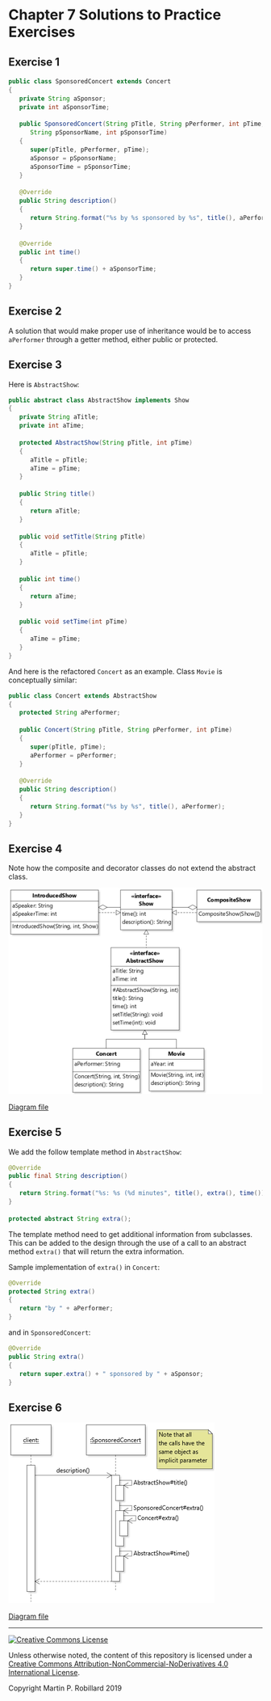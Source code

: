 # Chapter 7 Solutions to Practice Exercises

## Exercise 1

```java
public class SponsoredConcert extends Concert
{
   private String aSponsor;
   private int aSponsorTime;

   public SponsoredConcert(String pTitle, String pPerformer, int pTime, 
      String pSponsorName, int pSponsorTime)
   {	
      super(pTitle, pPerformer, pTime);
      aSponsor = pSponsorName;
      aSponsorTime = pSponsorTime;
   }
	
   @Override
   public String description()
   {
      return String.format("%s by %s sponsored by %s", title(), aPerformer, aSponsor);
   }
	
   @Override
   public int time()
   {
      return super.time() + aSponsorTime;
   }
}

```

## Exercise 2

A solution that would make proper use of inheritance would be to access `aPerformer` through a getter method, either public or protected. 

## Exercise 3

Here is `AbstractShow`:

```java
public abstract class AbstractShow implements Show
{
   private String aTitle;
   private int aTime;
	
   protected AbstractShow(String pTitle, int pTime)
   {
      aTitle = pTitle;
      aTime = pTime;
   }
	
   public String title()
   {
      return aTitle;
   }
	
   public void setTitle(String pTitle)
   {
      aTitle = pTitle;
   }
	
   public int time()
   {
      return aTime;
   }
	
   public void setTime(int pTime)
   {
      aTime = pTime;
   }
}
```

And here is the refactored `Concert` as an example. Class `Movie` is conceptually similar:

```java
public class Concert extends AbstractShow
{
   protected String aPerformer;
	
   public Concert(String pTitle, String pPerformer, int pTime)
   {
      super(pTitle, pTime);
      aPerformer = pPerformer;
   }
	
   @Override
   public String description()
   {
      return String.format("%s by %s", title(), aPerformer);
   }
}
```

## Exercise 4

Note how the composite and decorator classes do not extend the abstract class.

![](c7-exercise4.png)

[Diagram file](c7-exercise4.class.jet)

## Exercise 5

We add the follow template method in `AbstractShow`:

```java
@Override
public final String description() 
{
   return String.format("%s: %s (%d minutes", title(), extra(), time());
}

protected abstract String extra();
```

The template method need to get additional information from subclasses. This can be added to the design through the use of a call to an abstract method `extra()` that will return the extra information.

Sample implementation of `extra()` in `Concert`:

```java
@Override
protected String extra()
{
   return "by " + aPerformer;
}
```

and in `SponsoredConcert`:

```java
@Override
public String extra()
{
   return super.extra() + " sponsored by " + aSponsor;
}
```

## Exercise 6

![](c7-exercise6.png)

[Diagram file](c7-exercise6.class.jet)


---
<a rel="license" href="http://creativecommons.org/licenses/by-nc-nd/4.0/"><img alt="Creative Commons License" style="border-width:0" src="https://i.creativecommons.org/l/by-nc-nd/4.0/88x31.png" /></a>

Unless otherwise noted, the content of this repository is licensed under a <a rel="license" href="http://creativecommons.org/licenses/by-nc-nd/4.0/">Creative Commons Attribution-NonCommercial-NoDerivatives 4.0 International License</a>. 

Copyright Martin P. Robillard 2019